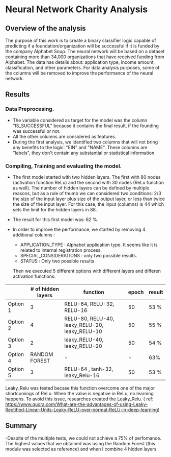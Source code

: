 # Neural Network Charity Analysis

## Overview of the analysis
The purpose of this work is to create a binary classifier logic capable of predicting if a foundation/organization will be successful if it is funded by the company Alphabet Soup.
The neural network will be based on a dataset containing more than 34,000 organizations that have received funding from Alphabet. The data has details about: application type, income amount, classification, and other parameters. For data analysis purposes, some of the columns will be removed to improve the performance of the neural network. 

## Results

### Data Preprocesing.
- The variable considered as target for the model was the column "IS_SUCCESSFUL"  because it contains the final result, if the founding was successful or not. 
- All the other columns are considered as features.
- During the first analysis, we identified two columns that will not bring any benefits to the logic: "EIN" and "NAME". These columns are "labels", they don't contain any substantial or statistical information.


### Compiling, Training and evaluating the model.
- The first model started with two hidden layers. The first with 80 nodes (activation function ReLu) and the second with 30 nodes (ReLu function as well). The number of hidden layers can be defined by multiple reasons, but as a rule of thumb we can considered two conditions: 2/3 the size of the input layer plus size of the output layer, or less than twice the size of the input layer. For this case, the input (columns) is 44 which sets the limit for the hidden layers in 88. 
- The result for this first model was: 62 %.
- In order to improve the performance, we started by removing 4 additional columns : 
  * APPLICATION_TYPE : Alphabet application type. It seems like it is related to internal registration process.  
  * SPECIAL_CONSIDERATIONS : only two possible results.
  * STATUS :  Only two possible results
  
  Then we executed 5 different options with different layers and differen activation functions: 


|          |   # of hidden layers   |              function                          |    epoch   |   result   |      
|----------|------------------------|------------------------------------------------|------------|------------|
| Option 1 |            3           |      RELU-64, RELU-32, RELU-16                 |     50     |    53 %    |   
| Option 2 |            4           | RELU-80, RELU-40, leaky_RELU-20, leaky_RELU-10 |     50     |    55 %    |             
| Option 3 |            2           |      leaky_RELU-40, leaky_RELU-20              |     50     |    54 %    |       
| Option 4 |      RANDOM FOREST     |                 -                              |     -      |    63%     |
| Option 5 |            3           |      RELU-64 , tanh-32, leaky_Relu-16          |     50     |    53 %    |  

Leaky_Relu was tested becase this function overcome one of the major shortcomings of ReLu. When the value is negative in ReLu, no learning happens. To avoid this issue, researches created the Leaky_Relu. ( ref: https://www.quora.com/What-are-the-advantages-of-using-Leaky-Rectified-Linear-Units-Leaky-ReLU-over-normal-ReLU-in-deep-learning)

## Summary 
-Despite of the multiple tests, we could not achieve a 75% of perfomance.  The highest values that we obtained was using the Random Forest (this module was selected as reference) and when I combine 4 hidden layers. 
